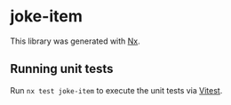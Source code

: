 # joke-item

This library was generated with [Nx](https://nx.dev).

## Running unit tests

Run `nx test joke-item` to execute the unit tests via [Vitest](https://vitest.dev/).
